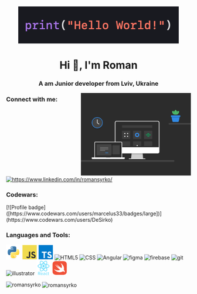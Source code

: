 <p align="center">
  <img src="./img/HelloWorld.png" alt="HelloWorld.png">
</p>

<h1 align="center">Hi 👋, I'm Roman</h1>
<h3 align="center">A am Junior developer from Lviv, Ukraine</h3>

<img align="right" width="300" src="./img/New Products Every Day.gif" alt="New Product.gif">
  
<!-- - 🔭 I’m currently working on **My own mini-project for IOS devices**

- 🌱 I’m currently learning **Swift, SwiftUI**

- 🤝 I’m looking for **My first offer** -->

<h3 align="left">Connect with me:</h3>
<p align="left">
<a href="https://www.linkedin.com/in/romansyrko/" target="blank"><img align="center" src="https://raw.githubusercontent.com/rahuldkjain/github-profile-readme-generator/master/src/images/icons/Social/linked-in-alt.svg" alt="https://www.linkedin.com/in/romansyrko/" height="30" width="40" /></a>
</p>

<h3 align="left">Codewars:</h3>
[![Profile badge]([https://www.codewars.com/users/marcelus33/badges/large])](https://www.codewars.com/users/DeSirko)

<h3 align="left">Languages and Tools:</h3>
<p align="left">

<img src="https://raw.githubusercontent.com/devicons/devicon/master/icons/python/python-original.svg" alt="python" width="40" height="40"/>

<img src="https://raw.githubusercontent.com/devicons/devicon/master/icons/javascript/javascript-original.svg" alt="javascript" width="40" height="40"/>

<img src="https://raw.githubusercontent.com/devicons/devicon/master/icons/typescript/typescript-original.svg" alt="typescript" width="40" height="40"/>

<img src="https://www.svgrepo.com/show/303205/html-5-logo.svg" alt="HTML5" width="40" height="40"/>

<img src="https://www.svgrepo.com/show/452185/css-3.svg" alt="CSS" width="40" height="40"/>

<img src="https://angular.io/assets/images/logos/angular/angular.svg" alt="Angular" width="40" height="40"/>

<img src="https://www.vectorlogo.zone/logos/figma/figma-icon.svg" alt="figma" width="40" height="40"/>

<img src="https://www.vectorlogo.zone/logos/firebase/firebase-icon.svg" alt="firebase" width="40" height="40"/>

<img src="https://www.vectorlogo.zone/logos/git-scm/git-scm-icon.svg" alt="git" width="40" height="40"/>

<img src="https://www.vectorlogo.zone/logos/adobe_illustrator/adobe_illustrator-icon.svg" alt="illustrator" width="40" height="40"/>

<img src="https://raw.githubusercontent.com/devicons/devicon/master/icons/react/react-original-wordmark.svg" alt="react" width="40" height="40"/>

<img src="https://raw.githubusercontent.com/devicons/devicon/master/icons/swift/swift-original.svg" alt="swift" width="40" height="40"/>

</p>

<p><img align="left" src="https://github-readme-stats.vercel.app/api/top-langs?username=romansyrko&show_icons=true&theme=dark&title_color=ffffff&text_color=ffffff&bg_color=000000&locale=en&layout=compact" alt="romansyrko" /></p>

<p>&nbsp;<img align="center" src="https://github-readme-stats.vercel.app/api?username=romansyrko&show_icons=true&theme=dark&title_color=ffffff&text_color=ffffff&bg_color=000000&locale=en" alt="romansyrko" /></p>
